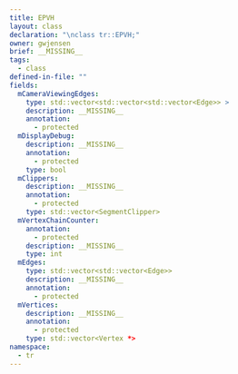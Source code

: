 ```yaml
---
title: EPVH
layout: class
declaration: "\nclass tr::EPVH;"
owner: gwjensen
brief: __MISSING__
tags:
  - class
defined-in-file: ""
fields:
  mCameraViewingEdges:
    type: std::vector<std::vector<std::vector<Edge>> >
    description: __MISSING__
    annotation:
      - protected
  mDisplayDebug:
    description: __MISSING__
    annotation:
      - protected
    type: bool
  mClippers:
    description: __MISSING__
    annotation:
      - protected
    type: std::vector<SegmentClipper>
  mVertexChainCounter:
    annotation:
      - protected
    description: __MISSING__
    type: int
  mEdges:
    type: std::vector<std::vector<Edge>>
    description: __MISSING__
    annotation:
      - protected
  mVertices:
    description: __MISSING__
    annotation:
      - protected
    type: std::vector<Vertex *>
namespace:
  - tr
---
```

